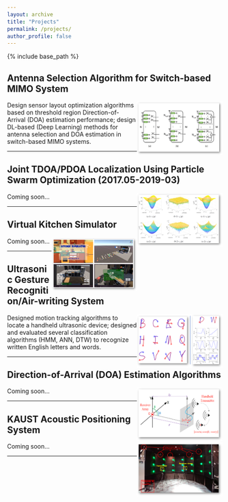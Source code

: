 ```yaml
---
layout: archive
title: "Projects"
permalink: /projects/
author_profile: false
---
```


{% include base_path %}



## Antenna Selection Algorithm for Switch-based MIMO System

<img align="right" width="200" height="125" src="/images/6_MIMO.png">

Design sensor layout optimization algorithms based on threshold region Direction-of-Arrival (DOA) estimation performance; design DL-based (Deep
Learning) methods for antenna selection and DOA estimation in switch-based MIMO systems.

---

## Joint TDOA/PDOA Localization Using Particle Swarm Optimization (2017.05-2019-03)

<img align="right" width="200" height="125" src="/images/5_tdoa_pdoa.png">

Coming soon...

---

## Virtual Kitchen Simulator

<img align="right" width="200" height="125" src="/images/4_VRKITCHEN.png">

Coming soon...

---
## Ultrasonic Gesture Recognition/Air-writing System

<img align="right" width="200" height="125" src="/images/3_airwriting.png">

Designed motion tracking algorithms to locate a handheld ultrasonic device; designed and evaluated several classification algorithms (HMM, ANN, DTW)
to recognize written English letters and words.

---
## Direction-of-Arrival (DOA) Estimation Algorithms

<img align="right" width="200" height="125" src="/images/2_DOA.png">

Coming soon...

---


## KAUST Acoustic Positioning System

<img align="right" width="200" height="125" src="/images/1_indoor_locating.png">

Coming soon...

---



